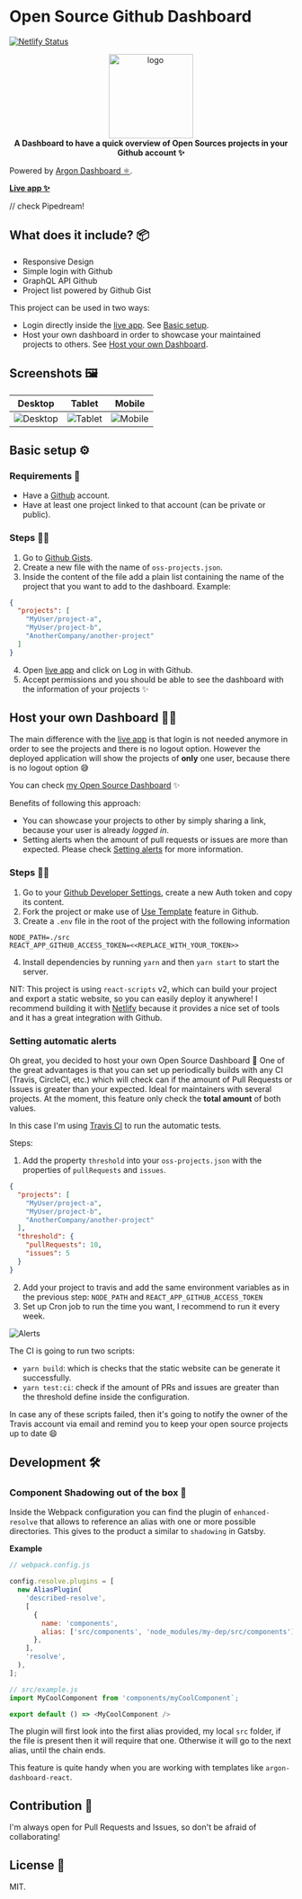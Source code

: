 # Open Source Github Dashboard

[![Netlify Status](https://api.netlify.com/api/v1/badges/b096e537-bb92-4582-9c48-c55a59860024/deploy-status)](https://app.netlify.com/sites/oss-dashboard/deploys)

<div align="center">
  <a href="https://react-hotkey-tooltip.netlify.com/#/">
    <img alt="logo" src="./docs/logo.png" height="150px" />
  </a>
</div>

<div align="center">
  <strong>A Dashboard to have a quick overview of Open Sources projects in your Github account ✨</strong>
</div>

Powered by [Argon Dashboard ⚛️](https://github.com/creativetimofficial/argon-dashboard-react).

**[Live app ✨][app-link]**

// check Pipedream!

## What does it include? 📦

- Responsive Design
- Simple login with Github
- GraphQL API Github
- Project list powered by Github Gist

This project can be used in two ways:

- Login directly inside the [live app][app-link]. See [Basic setup](#basic-setup).
- Host your own dashboard in order to showcase your maintained projects to others. See [Host your own Dashboard](#host-your-own-dashboard).

## Screenshots 🖼

| Desktop                        | Tablet                       | Mobile                       |
| ------------------------------ | ---------------------------- | ---------------------------- |
| ![Desktop](./docs/desktop.png) | ![Tablet](./docs/tablet.png) | ![Mobile](./docs/mobile.png) |

##

## Basic setup ⚙️

### Requirements 📝

- Have a [Github](https://github.com/) account.
- Have at least one project linked to that account (can be private or public).

### Steps 🏃‍♂️

1. Go to [Github Gists](https://gist.github.com/).
2. Create a new file with the name of `oss-projects.json`.
3. Inside the content of the file add a plain list containing the name of the project that you want to add to the dashboard. Example:

```json
{
  "projects": [
    "MyUser/project-a",
    "MyUser/project-b",
    "AnotherCompany/another-project"
  ]
}
```

4. Open [live app][app-link] and click on Log in with Github.
5. Accept permissions and you should be able to see the dashboard with the information of your projects ✨

## Host your own Dashboard 🙆‍♂️

The main difference with the [live app][app-link] is that login is not needed anymore in order to see the projects and there is no logout option. However the deployed application will show the projects of **only** one user, because there is no logout option 😅

You can check [my Open Source Dashboard](https://oss.emasuriano.com/admin) ✨

Benefits of following this approach:

- You can showcase your projects to other by simply sharing a link, because your user is already _logged in_.
- Setting alerts when the amount of pull requests or issues are more than expected. Please check [Setting alerts](#setting-automatic-alerts) for more information.

### Steps 🏃‍♂️

1. Go to your [Github Developer Settings](https://github.com/settings/tokens), create a new Auth token and copy its content.
2. Fork the project or make use of [Use Template](https://help.github.com/en/github/creating-cloning-and-archiving-repositories/creating-a-repository-from-a-template) feature in Github.
3. Create a `.env` file in the root of the project with the following information

```text
NODE_PATH=./src
REACT_APP_GITHUB_ACCESS_TOKEN=<<REPLACE_WITH_YOUR_TOKEN>>
```

4. Install dependencies by running `yarn` and then `yarn start` to start the server.

NIT: This project is using `react-scripts` v2, which can build your project and export a static website, so you can easily deploy it anywhere! I recommend building it with [Netlify](http://netlify.com/) because it provides a nice set of tools and it has a great integration with Github.

### Setting automatic alerts

Oh great, you decided to host your own Open Source Dashboard 💪 One of the great advantages is that you can set up periodically builds with any CI (Travis, CircleCI, etc.) which will check can if the amount of Pull Requests or Issues is greater than your expected. Ideal for maintainers with several projects. At the moment, this feature only check the **total amount** of both values.

In this case I'm using [Travis CI](https://travis-ci.com/) to run the automatic tests.

Steps:

1. Add the property `threshold` into your `oss-projects.json` with the properties of `pullRequests` and `issues`.

```json
{
  "projects": [
    "MyUser/project-a",
    "MyUser/project-b",
    "AnotherCompany/another-project"
  ],
  "threshold": {
    "pullRequests": 10,
    "issues": 5
  }
}
```

2. Add your project to travis and add the same environment variables as in the previous step: `NODE_PATH` and `REACT_APP_GITHUB_ACCESS_TOKEN`
3. Set up Cron job to run the time you want, I recommend to run it every week.

![Alerts](./docs/alerts.png)

The CI is going to run two scripts:

- `yarn build`: which is checks that the static website can be generate it successfully.
- `yarn test:ci`: check if the amount of PRs and issues are greater than the threshold define inside the configuration.

In case any of these scripts failed, then it's going to notify the owner of the Travis account via email and remind you to keep your open source projects up to date 😄

## Development 🛠

### Component Shadowing out of the box 🤯

Inside the Webpack configuration you can find the plugin of `enhanced-resolve` that allows to reference an alias with one or more possible directories. This gives to the product a similar to `shadowing` in Gatsby.

**Example**

```javascript
// webpack.config.js

config.resolve.plugins = [
  new AliasPlugin(
    'described-resolve',
    [
      {
        name: 'components',
        alias: ['src/components', 'node_modules/my-dep/src/components'],
      },
    ],
    'resolve',
  ),
];

// src/example.js
import MyCoolComponent from 'components/myCoolComponent`;

export default () => <MyCoolComponent />
```

The plugin will first look into the first alias provided, my local `src` folder, if the file is present then it will require that one. Otherwise it will go to the next alias, until the chain ends.

This feature is quite handy when you are working with templates like `argon-dashboard-react`.

## Contribution 💪

I'm always open for Pull Requests and Issues, so don't be afraid of collaborating!

## License 📝

MIT.

[app-link]: https://oss-dashboard.netlify.com
